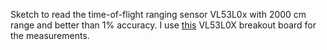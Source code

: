 Sketch to read the time-of-flight ranging sensor VL53L0x with 2000 cm range and better than 1% accuracy. I use [this](https://www.tindie.com/products/onehorse/vl53l0x-time-of-flight-ranging-sensor/) VL53L0X breakout board for the measurements.
